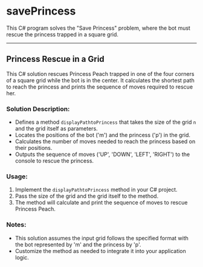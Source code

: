 # savePrincess
This C# program solves the "Save Princess" problem, where the bot must rescue the princess trapped in a square grid. 

**************************************************************************************************************************

## Princess Rescue in a Grid

This C# solution rescues Princess Peach trapped in one of the four corners of a square grid while the bot is in the center. It calculates the shortest path to reach the princess and prints the sequence of moves required to rescue her.

### Solution Description:
- Defines a method `displayPathtoPrincess` that takes the size of the grid `n` and the grid itself as parameters.
- Locates the positions of the bot ('m') and the princess ('p') in the grid.
- Calculates the number of moves needed to reach the princess based on their positions.
- Outputs the sequence of moves ('UP', 'DOWN', 'LEFT', 'RIGHT') to the console to rescue the princess.

### Usage:
1. Implement the `displayPathtoPrincess` method in your C# project.
2. Pass the size of the grid and the grid itself to the method.
3. The method will calculate and print the sequence of moves to rescue Princess Peach.

### Notes:
- This solution assumes the input grid follows the specified format with the bot represented by 'm' and the princess by 'p'.
- Customize the method as needed to integrate it into your application logic.

